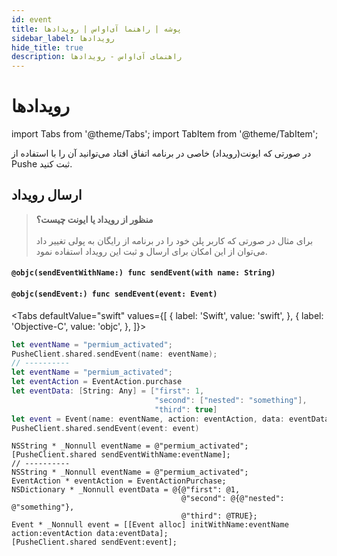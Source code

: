 ```yaml
---
id: event
title: پوشه | راهنما آی‌اواس | رویدادها
sidebar_label: رویدادها
hide_title: true
description: راهنمای آی‌اواس - رویدادها
---
```


# رویدادها

import Tabs from '@theme/Tabs';
import TabItem from '@theme/TabItem';

در صورتی که ایونت(رویداد) خاصی در برنامه اتفاق افتاد می‌توانید آن‌ را با استفاده از Pushe ثبت کنید.

## ارسال رویداد

> **منظور از رویداد یا ایونت چیست؟**<br /><br />
> برای مثال در صورتی که کاربر پلن خود را در برنامه از رایگان به پولی تغییر داد می‌توان از این امکان برای ارسال و ثبت این رویداد استفاده نمود.

<div dir='ltr'>

#### `@objc(sendEventWithName:) func sendEvent(with name: String)`
#### `@objc(sendEvent:) func sendEvent(event: Event)`

</div>

<Tabs
  defaultValue="swift"
  values={[
    { label: 'Swift', value: 'swift', },
    { label: 'Objective-C', value: 'objc', },
  ]}>

<TabItem value="swift">

```swift
let eventName = "permium_activated";
PusheClient.shared.sendEvent(name: eventName);
// ----------
let eventName = "permium_activated";
let eventAction = EventAction.purchase
let eventData: [String: Any] = ["first": 1,
                                "second": ["nested": "something"],
                                "third": true]
let event = Event(name: eventName, action: eventAction, data: eventData)
PusheClient.shared.sendEvent(event: event)
```

</TabItem>

<TabItem value="objc">

```objc
NSString * _Nonnull eventName = @"permium_activated";
[PusheClient.shared sendEventWithName:eventName];
// ----------
NSString * _Nonnull eventName = @"permium_activated";
EventAction * eventAction = EventActionPurchase;
NSDictionary * _Nonnull eventData = @{@"first": @1,
                                      @"second": @{@"nested": @"something"},
                                      @"third": @TRUE};
Event * _Nonnull event = [[Event alloc] initWithName:eventName action:eventAction data:eventData];
[PusheClient.shared sendEvent:event];
```

</TabItem>

</Tabs>